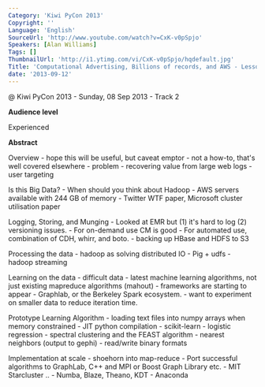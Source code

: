 ```yaml
---
Category: 'Kiwi PyCon 2013'
Copyright: ''
Language: 'English'
SourceUrl: 'http://www.youtube.com/watch?v=CxK-v0pSpjo'
Speakers: [Alan Williams]
Tags: []
ThumbnailUrl: 'http://i1.ytimg.com/vi/CxK-v0pSpjo/hqdefault.jpg'
Title: 'Computational Advertising, Billions of records, and AWS - Lessons Learned'
date: '2013-09-12'
---
```

@ Kiwi PyCon 2013 - Sunday, 08 Sep 2013 - Track 2

**Audience level**

Experienced

**Abstract**

Overview - hope this will be useful, but caveat emptor - not a how-to, that's well covered elsewhere - problem - recovering value from large web logs - user targeting

Is this Big Data? - When should you think about Hadoop - AWS servers available with 244 GB of memory - Twitter WTF paper, Microsoft cluster utilisation paper

Logging, Storing, and Munging - Looked at EMR but (1) it's hard to log (2) versioning issues. - For on-demand use CM is good - For automated use, combination of CDH, whirr, and boto. - backing up HBase and HDFS to S3

Processing the data - hadoop as solving distributed IO - Pig + udfs - hadoop streaming

Learning on the data - difficult data - latest machine learning algorithms, not just existing mapreduce algorithms (mahout) - frameworks are starting to appear - Graphlab, or the Berkeley Spark ecosystem. - want to experiment on smaller data to reduce iteration time.

Prototype Learning Algorithm - loading text files into numpy arrays when memory constrained - JIT python compilation - scikit-learn - logistic regression - spectral clustering and the FEAST algorithm - nearest neighbors (output to gephi) - read/write binary formats

Implementation at scale - shoehorn into map-reduce - Port successful algorithms to GraphLab, C++ and MPI or Boost Graph Library etc. - MIT Starcluster .. - Numba, Blaze, Theano, KDT - Anaconda